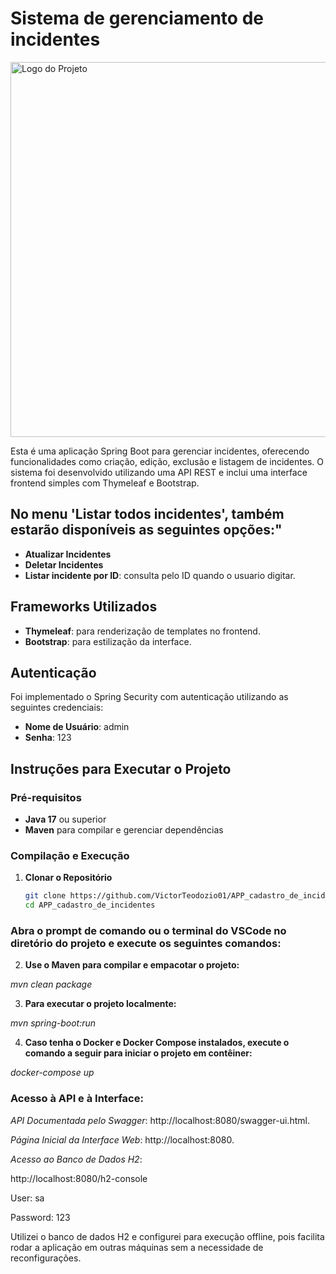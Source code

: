 # Sistema de gerenciamento de incidentes
<img src="tela_inicial.png" alt="Logo do Projeto" width="600" />

Esta é uma aplicação Spring Boot para gerenciar incidentes, oferecendo funcionalidades como criação, edição, exclusão e listagem de incidentes. O sistema foi desenvolvido utilizando uma API REST e inclui uma interface frontend simples com Thymeleaf e Bootstrap.

## No menu 'Listar todos incidentes', também estarão disponíveis as seguintes opções:"
- **Atualizar Incidentes**
- **Deletar Incidentes**
- **Listar incidente por ID**: consulta pelo ID quando o usuario digitar.


## Frameworks Utilizados

- **Thymeleaf**: para renderização de templates no frontend.
- **Bootstrap**: para estilização da interface.

## Autenticação

Foi implementado o Spring Security com autenticação utilizando as seguintes credenciais:

- **Nome de Usuário**: admin
- **Senha**: 123

## Instruções para Executar o Projeto

### Pré-requisitos

- **Java 17** ou superior
- **Maven** para compilar e gerenciar dependências

### Compilação e Execução

1. **Clonar o Repositório**
   ```bash
   git clone https://github.com/VictorTeodozio01/APP_cadastro_de_incidentes.git
   cd APP_cadastro_de_incidentes


### Abra o prompt de comando ou o terminal do VSCode no diretório do projeto e execute os seguintes comandos:


2. **Use o Maven para compilar e empacotar o projeto:**

*mvn clean package*

3. **Para executar o projeto localmente:**

*mvn spring-boot:run*

4. **Caso tenha o Docker e Docker Compose instalados, execute o comando a seguir para iniciar o projeto em contêiner:**

*docker-compose up*


### Acesso à API e à Interface:

*API Documentada pelo Swagger*: http://localhost:8080/swagger-ui.html.

*Página Inicial da Interface Web*: http://localhost:8080.

*Acesso ao Banco de Dados H2*: 

http://localhost:8080/h2-console 

User: sa

Password: 123

Utilizei o banco de dados H2 e configurei para execução offline, pois  facilita rodar a aplicação em outras máquinas sem a necessidade de reconfigurações.

